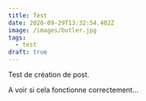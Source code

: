 ```yaml
---
title: Test
date: 2020-09-29T13:32:54.402Z
image: /images/butler.jpg
tags:
  - test
draft: true
---
```

Test de création de post. 

A voir si cela fonctionne correctement...